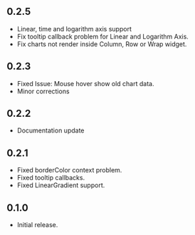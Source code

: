 ## 0.2.5
* Linear, time and logarithm axis support
* Fix tooltip callback problem for Linear and Logarithm Axis.
* Fix charts not render inside Column, Row or Wrap widget.

## 0.2.3
* Fixed Issue: Mouse hover show old chart data.
* Minor corrections

## 0.2.2
* Documentation update

## 0.2.1

* Fixed borderColor context problem.
* Fixed tooltip callbacks.
* Fixed LinearGradient support.

## 0.1.0

* Initial release.
